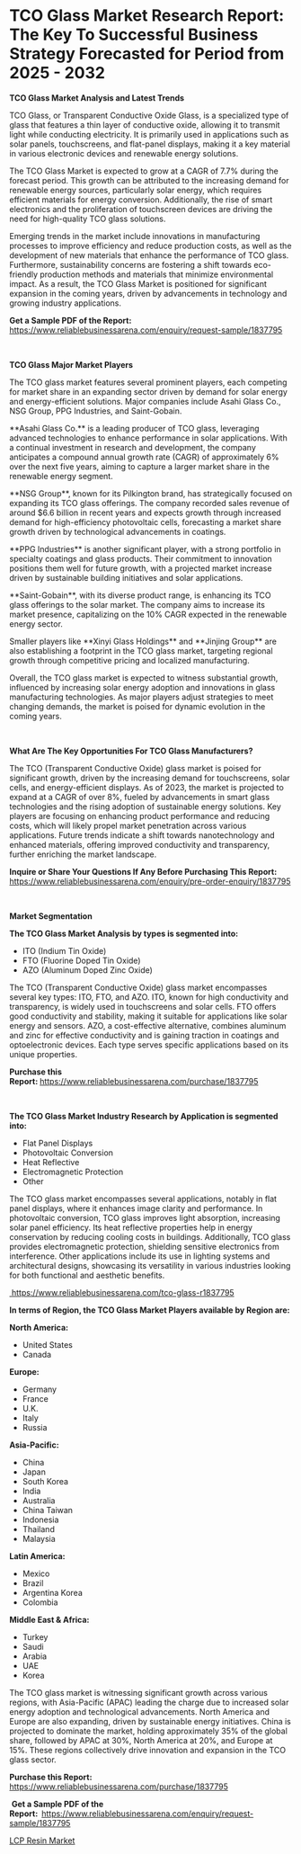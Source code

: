 <p><h1>TCO Glass Market Research Report: The Key To Successful Business Strategy Forecasted for Period from 2025 - 2032</h1></p><p><strong>TCO Glass Market Analysis and Latest Trends</strong></p>
<p><p>TCO Glass, or Transparent Conductive Oxide Glass, is a specialized type of glass that features a thin layer of conductive oxide, allowing it to transmit light while conducting electricity. It is primarily used in applications such as solar panels, touchscreens, and flat-panel displays, making it a key material in various electronic devices and renewable energy solutions.</p><p>The TCO Glass Market is expected to grow at a CAGR of 7.7% during the forecast period. This growth can be attributed to the increasing demand for renewable energy sources, particularly solar energy, which requires efficient materials for energy conversion. Additionally, the rise of smart electronics and the proliferation of touchscreen devices are driving the need for high-quality TCO glass solutions. </p><p>Emerging trends in the market include innovations in manufacturing processes to improve efficiency and reduce production costs, as well as the development of new materials that enhance the performance of TCO glass. Furthermore, sustainability concerns are fostering a shift towards eco-friendly production methods and materials that minimize environmental impact. As a result, the TCO Glass Market is positioned for significant expansion in the coming years, driven by advancements in technology and growing industry applications.</p></p>
<p><strong>Get a Sample PDF of the Report:&nbsp;</strong> <a href="https://www.reliablebusinessarena.com/enquiry/request-sample/1837795?utm_campaign=3533&utm_medium=2&utm_source=Github&utm_content=ia&utm_term=31032025&utm_id=tco-glass">https://www.reliablebusinessarena.com/enquiry/request-sample/1837795</a></p>
<p>&nbsp;</p>
<p><strong>TCO Glass Major Market Players</strong></p>
<p><p>The TCO glass market features several prominent players, each competing for market share in an expanding sector driven by demand for solar energy and energy-efficient solutions. Major companies include Asahi Glass Co., NSG Group, PPG Industries, and Saint-Gobain.</p><p>**Asahi Glass Co.** is a leading producer of TCO glass, leveraging advanced technologies to enhance performance in solar applications. With a continual investment in research and development, the company anticipates a compound annual growth rate (CAGR) of approximately 6% over the next five years, aiming to capture a larger market share in the renewable energy segment.</p><p>**NSG Group**, known for its Pilkington brand, has strategically focused on expanding its TCO glass offerings. The company recorded sales revenue of around $6.6 billion in recent years and expects growth through increased demand for high-efficiency photovoltaic cells, forecasting a market share growth driven by technological advancements in coatings.</p><p>**PPG Industries** is another significant player, with a strong portfolio in specialty coatings and glass products. Their commitment to innovation positions them well for future growth, with a projected market increase driven by sustainable building initiatives and solar applications.</p><p>**Saint-Gobain**, with its diverse product range, is enhancing its TCO glass offerings to the solar market. The company aims to increase its market presence, capitalizing on the 10% CAGR expected in the renewable energy sector.</p><p>Smaller players like **Xinyi Glass Holdings** and **Jinjing Group** are also establishing a footprint in the TCO glass market, targeting regional growth through competitive pricing and localized manufacturing.</p><p>Overall, the TCO glass market is expected to witness substantial growth, influenced by increasing solar energy adoption and innovations in glass manufacturing technologies. As major players adjust strategies to meet changing demands, the market is poised for dynamic evolution in the coming years.</p></p>
<p>&nbsp;</p>
<p><strong>What Are The Key Opportunities For TCO Glass Manufacturers?</strong></p>
<p><p>The TCO (Transparent Conductive Oxide) glass market is poised for significant growth, driven by the increasing demand for touchscreens, solar cells, and energy-efficient displays. As of 2023, the market is projected to expand at a CAGR of over 8%, fueled by advancements in smart glass technologies and the rising adoption of sustainable energy solutions. Key players are focusing on enhancing product performance and reducing costs, which will likely propel market penetration across various applications. Future trends indicate a shift towards nanotechnology and enhanced materials, offering improved conductivity and transparency, further enriching the market landscape.</p></p>
<p><strong>Inquire or Share Your Questions If Any Before Purchasing This Report:</strong> <a href="https://www.reliablebusinessarena.com/enquiry/pre-order-enquiry/1837795?utm_campaign=3533&utm_medium=2&utm_source=Github&utm_content=ia&utm_term=31032025&utm_id=tco-glass">https://www.reliablebusinessarena.com/enquiry/pre-order-enquiry/1837795</a></p>
<p>&nbsp;</p>
<p><strong>Market Segmentation</strong></p>
<p><strong>The TCO Glass Market Analysis by types is segmented into:</strong></p>
<p><ul><li>ITO (Indium Tin Oxide)</li><li>FTO (Fluorine Doped Tin Oxide)</li><li>AZO (Aluminum Doped Zinc Oxide)</li></ul></p>
<p><p>The TCO (Transparent Conductive Oxide) glass market encompasses several key types: ITO, FTO, and AZO. ITO, known for high conductivity and transparency, is widely used in touchscreens and solar cells. FTO offers good conductivity and stability, making it suitable for applications like solar energy and sensors. AZO, a cost-effective alternative, combines aluminum and zinc for effective conductivity and is gaining traction in coatings and optoelectronic devices. Each type serves specific applications based on its unique properties.</p></p>
<p><strong>Purchase this Report:&nbsp;</strong><a href="https://www.reliablebusinessarena.com/purchase/1837795?utm_campaign=3533&utm_medium=2&utm_source=Github&utm_content=ia&utm_term=31032025&utm_id=tco-glass">https://www.reliablebusinessarena.com/purchase/1837795</a></p>
<p>&nbsp;</p>
<p><strong>The TCO Glass Market Industry Research by Application is segmented into:</strong></p>
<p><ul><li>Flat Panel Displays</li><li>Photovoltaic Conversion</li><li>Heat Reflective</li><li>Electromagnetic Protection</li><li>Other</li></ul></p>
<p><p>The TCO glass market encompasses several applications, notably in flat panel displays, where it enhances image clarity and performance. In photovoltaic conversion, TCO glass improves light absorption, increasing solar panel efficiency. Its heat reflective properties help in energy conservation by reducing cooling costs in buildings. Additionally, TCO glass provides electromagnetic protection, shielding sensitive electronics from interference. Other applications include its use in lighting systems and architectural designs, showcasing its versatility in various industries looking for both functional and aesthetic benefits.</p></p>
<p><a href="https://www.reliablebusinessarena.com/tco-glass-r1837795?utm_campaign=3533&utm_medium=2&utm_source=Github&utm_content=ia&utm_term=31032025&utm_id=tco-glass">&nbsp;https://www.reliablebusinessarena.com/tco-glass-r1837795</a></p>
<p><strong>In terms of Region, the TCO Glass Market Players available by Region are:</strong></p>
<p>
    <p> <strong> North America: </strong>
        <ul>
            <li>United States</li>
            <li>Canada</li>
        </ul>
        </p> 
    <p> <strong> Europe: </strong>
        <ul>
            <li>Germany</li>
            <li>France</li>
            <li>U.K.</li>
            <li>Italy</li>
            <li>Russia</li>
        </ul>
        </p> 
    <p> <strong> Asia-Pacific: </strong>
        <ul>
            <li>China</li>
            <li>Japan</li>
            <li>South Korea</li>
            <li>India</li>
            <li>Australia</li>
            <li>China Taiwan</li>
            <li>Indonesia</li>
            <li>Thailand</li>
            <li>Malaysia</li>
        </ul>
        </p> 
    <p> <strong> Latin America: </strong>
        <ul>
            <li>Mexico</li>
            <li>Brazil</li>
            <li>Argentina Korea</li>
            <li>Colombia</li>
        </ul>
        </p> 
    <p> <strong> Middle East & Africa: </strong>
        <ul>
            <li>Turkey</li>
            <li>Saudi</li>
            <li>Arabia</li>
            <li>UAE</li>
            <li>Korea</li>
        </ul>
    </p>
    </p>
<p><p>The TCO glass market is witnessing significant growth across various regions, with Asia-Pacific (APAC) leading the charge due to increased solar energy adoption and technological advancements. North America and Europe are also expanding, driven by sustainable energy initiatives. China is projected to dominate the market, holding approximately 35% of the global share, followed by APAC at 30%, North America at 20%, and Europe at 15%. These regions collectively drive innovation and expansion in the TCO glass sector.</p></p>
<p><strong>Purchase this Report: </strong><a href="https://www.reliablebusinessarena.com/purchase/1837795?utm_campaign=3533&utm_medium=2&utm_source=Github&utm_content=ia&utm_term=31032025&utm_id=tco-glass">https://www.reliablebusinessarena.com/purchase/1837795</a></p>
<p>&nbsp;<strong>Get a Sample PDF of the Report:&nbsp;&nbsp;</strong><a href="https://www.reliablebusinessarena.com/enquiry/request-sample/1837795?utm_campaign=3533&utm_medium=2&utm_source=Github&utm_content=ia&utm_term=31032025&utm_id=tco-glass">https://www.reliablebusinessarena.com/enquiry/request-sample/1837795</a></p>
<p><strong></strong></p>
<p><p><a href="https://github.com/lecaneidreks/Market-Research-Report-List-1/blob/main/lcp-resin-market.md?utm_campaign=3533&utm_medium=2&utm_source=Github&utm_content=ia&utm_term=31032025&utm_id=tco-glass">LCP Resin Market</a></p></p>